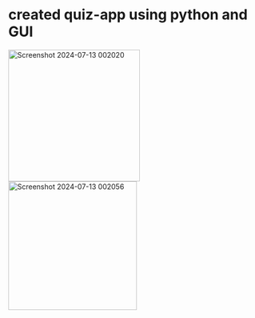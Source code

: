 # created quiz-app using python and GUI

<img width="263" alt="Screenshot 2024-07-13 002020" src="https://github.com/user-attachments/assets/87c26864-b7fb-4c25-86a7-300c1a4839c4">





<img width="257" alt="Screenshot 2024-07-13 002056" src="https://github.com/user-attachments/assets/a78dd6a1-ef23-4ec7-9ca2-6ff75230c4c0">
